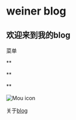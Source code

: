 # weiner blog

## 欢迎来到我的blog

菜单

**

**

**

![Mou icon](http://static.app.weinerce.com/blog/4.jpeg)

关于[blog](#!/info.md)
